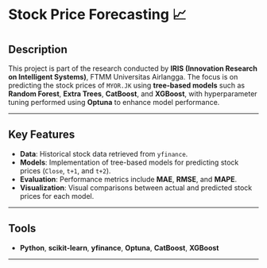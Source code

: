 # Stock Price Forecasting 📈  

## Description  
This project is part of the research conducted by **IRIS (Innovation Research on Intelligent Systems)**, FTMM Universitas Airlangga. The focus is on predicting the stock prices of `MYOR.JK` using **tree-based models** such as **Random Forest**, **Extra Trees**, **CatBoost**, and **XGBoost**, with hyperparameter tuning performed using **Optuna** to enhance model performance.

---

## Key Features  
- **Data**: Historical stock data retrieved from `yfinance`.  
- **Models**: Implementation of tree-based models for predicting stock prices (`Close`, `t+1`, and `t+2`).  
- **Evaluation**: Performance metrics include **MAE**, **RMSE**, and **MAPE**.  
- **Visualization**: Visual comparisons between actual and predicted stock prices for each model.  


---

## Tools  
- **Python**, **scikit-learn**, **yfinance**, **Optuna**, **CatBoost**, **XGBoost**  

---
